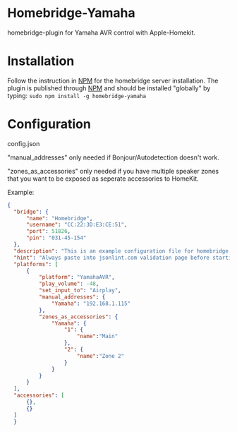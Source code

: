 # Homebridge-Yamaha
homebridge-plugin for Yamaha AVR control with Apple-Homekit.

# Installation
Follow the instruction in [NPM](https://www.npmjs.com/package/homebridge) for the homebridge server installation. The plugin is published through [NPM](https://www.npmjs.com/package/homebridge-yamaha) and should be installed "globally" by typing:
    ```
    sudo npm install -g homebridge-yamaha
    ```
# Configuration

config.json

"manual_addresses" only needed if Bonjour/Autodetection doesn't work.

"zones_as_accessories" only needed if you have multiple speaker zones that you want to be exposed as seperate accessories to HomeKit.

Example:

  ```json
  {
    "bridge": {
        "name": "Homebridge",
        "username": "CC:22:3D:E3:CE:51",
        "port": 51826,
        "pin": "031-45-154"
    },
    "description": "This is an example configuration file for homebridge plugin for yamaha AVR",
    "hint": "Always paste into jsonlint.com validation page before starting your homebridge, saves a lot of frustration",
    "platforms": [
        {
            "platform": "YamahaAVR",
            "play_volume": -48,
            "set_input_to": "Airplay",
            "manual_addresses": {
                "Yamaha": "192.168.1.115"
            },
            "zones_as_accessories": {
                "Yamaha": {
                    "1": {
                        "name":"Main"
                    },
                    "2": {
                        "name":"Zone 2"
                    }
                }
            }
        }
    ],
    "accessories": [
        {},
        {}
    ]
    }

